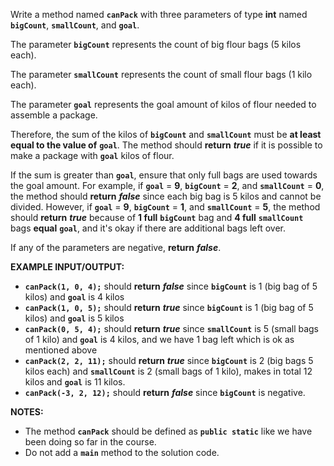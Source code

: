 Write a method named **`canPack`** with three parameters of type **int** named **`bigCount`**, **`smallCount`**, and **`goal`**. 

The parameter **`bigCount`** represents the count of big flour bags (5 kilos each).

The parameter **`smallCount`** represents the count of small flour bags (1 kilo each).

The parameter **`goal`** represents the goal amount of kilos of flour needed to assemble a package.

Therefore, the sum of the kilos of **`bigCount`** and **`smallCount`** must be **at least equal to the value of** **`goal`**. The method should **return** **_true_** if it is possible to make a package with **`goal`** kilos of flour.

If the sum is greater than **`goal`**, ensure that only full bags are used towards the goal amount. For example, if **`goal`** = **9**, **`bigCount`** = **2**, and **`smallCount`** = **0**, the method should **return** **_false_** since each big bag is 5 kilos and cannot be divided. However, if **`goal`** = **9**, **`bigCount`** = **1**, and **`smallCount`** = **5**, the method should **return** **_true_** because of **1 full** **`bigCount`** bag and **4 full** **`smallCount`** bags **equal** **`goal`**, and it's okay if there are additional bags left over.

If any of the parameters are negative, **return** **_false_**.

**EXAMPLE INPUT/OUTPUT:**

* **`canPack(1, 0, 4);`** should **return** **_false_** since **`bigCount`** is 1 (big bag of 5 kilos) and **`goal`** is 4 kilos
* **`canPack(1, 0, 5);`** should **return** **_true_** since **`bigCount`** is 1 (big bag of 5 kilos) and **`goal`** is 5 kilos
* **`canPack(0, 5, 4);`** should **return** **_true_** since **`smallCount`** is 5 (small bags of 1 kilo) and **`goal`** is 4 kilos, and we have 1 bag left which is ok as mentioned above
* **`canPack(2, 2, 11);`** should **return** **_true_** since **`bigCount`** is 2 (big bags 5 kilos each) and **`smallCount`** is 2 (small bags of 1 kilo), makes in total 12 kilos and **`goal`** is 11 kilos. 
* **`canPack(-3, 2, 12);`** should **return** **_false_** since **`bigCount`** is negative.

**NOTES:**

* The method **`canPack`** should be defined as **`public static`** like we have been doing so far in the course.
* Do not add a **`main`** method to the solution code.
